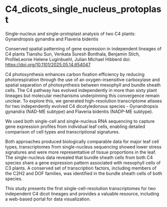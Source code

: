 # C4_dicots_single_nucleus_protoplast
Single-nucleus and single-protoplast analysis of two C4 plants: Gynandropsis gynandra and Flaveria bidentis

Conserved spatial patterning of gene expression in independent lineages of C4 plants
Tianshu Sun, Venkata Suresh Bonthala, Benjamin Stich, ProfileLeonie Helene Luginbuehl, Julian Michael Hibberd
doi: https://doi.org/10.1101/2025.05.14.654047

C4 photosynthesis enhances carbon fixation efficiency by reducing photorespiration through the use of an oxygen-insensitive carboxylase and spatial separation of photosynthesis between mesophyll and bundle sheath cells. The C4 pathway has evolved independently in more than sixty plant lineages but molecular mechanisms underpinning this convergence remain unclear. To explore this, we generated high-resolution transcriptome atlases for two independently evolved C4 dicotyledonous species - Gynandropsis gynandra (NAD-ME subtype) and Flaveria bidentis (NADP-ME subtype). 

We used both single-cell and single-nucleus RNA sequencing to capture gene expression profiles from individual leaf cells, enabling detailed comparison of cell types and transcriptional signatures. 

Both approaches produced biologically comparable data for major leaf cell types, transcriptomes from single-nucleus sequencing showed lower stress signatures and were more representative of tissue proportions in the leaf. The single-nucleus data revealed that bundle sheath cells from both C4 species share a gene expression pattern associated with mesophyll cells of C3 plants. A conserved set of transcription factors, including members of the C2H2 and DOF families, was identified in the bundle sheath cells of both species. 

This study presents the first single-cell-resolution transcriptomes for two independent C4 dicot lineages and provides a valuable resource, including a web-based portal for data visualization. 
